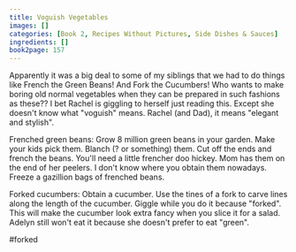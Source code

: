 ```yaml
---
title: Voguish Vegetables
images: []
categories: [Book 2, Recipes Without Pictures, Side Dishes & Sauces]
ingredients: []
book2page: 157
---
```


Apparently it was a big deal to some of my siblings that we had to do things like French the Green Beans! And Fork the Cucumbers! Who wants to make boring old normal vegetables when they can be prepared in such fashions as these?? I bet Rachel is giggling to herself just reading this. Except she doesn't know what "voguish" means. Rachel (and Dad), it means "elegant and stylish". 

Frenched green beans: 
Grow 8 million green beans in your garden. Make your kids pick them. Blanch (? or something) them. Cut off the ends and french the beans. You'll need a little frencher doo hickey. Mom has them on the end of her peelers. I don't know where you obtain them nowadays. Freeze a gazillion bags of frenched beans. 

Forked cucumbers: 
Obtain a cucumber. Use the tines of a fork to carve lines along the length of the cucumber. Giggle while you do it because "forked". This will make the cucumber look extra fancy when you slice it for a salad. Adelyn still won't eat it because she doesn't prefer to eat "green". 

#forked